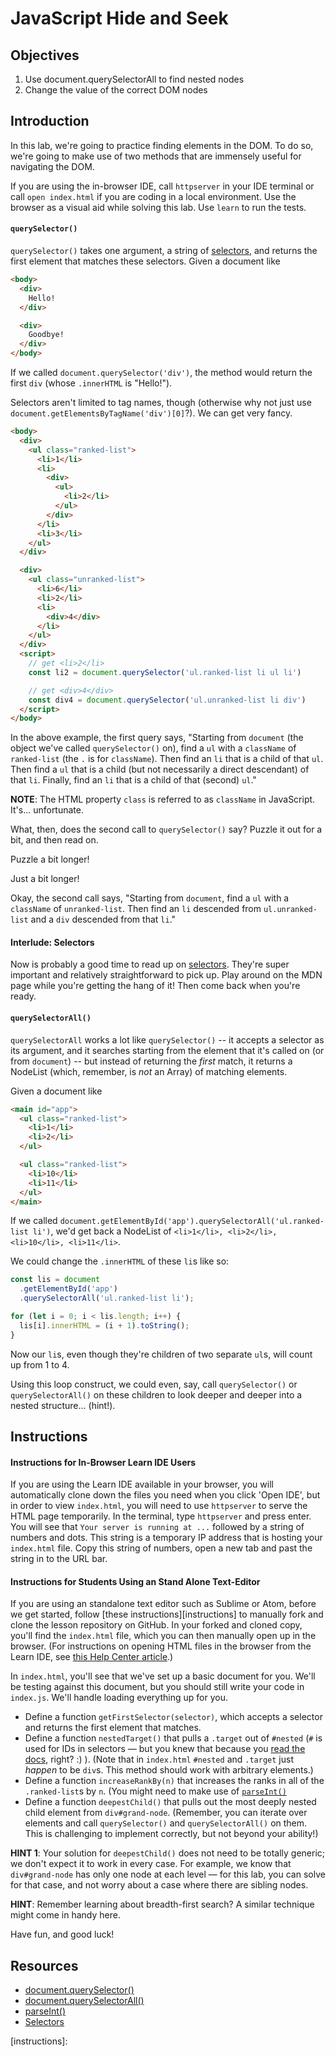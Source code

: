 # JavaScript Hide and Seek

## Objectives

1.  Use document.querySelectorAll to find nested nodes
2.  Change the value of the correct DOM nodes

## Introduction

In this lab, we're going to practice finding elements in the DOM. To do so,
we're going to make use of two methods that are immensely useful for navigating
the DOM.

If you are using the in-browser IDE, call `httpserver` in your IDE terminal or
call `open index.html` if you are coding in a local environment. Use the browser
as a visual aid while solving this lab. Use `learn` to run the tests.

#### `querySelector()`

`querySelector()` takes one argument, a string of [selectors][selectors], and
returns the first element that matches these selectors. Given a document like

```html
<body>
  <div>
    Hello!
  </div>

  <div>
    Goodbye!
  </div>
</body>
```

If we called `document.querySelector('div')`, the method would return the first
`div` (whose `.innerHTML` is "Hello!").

Selectors aren't limited to tag names, though (otherwise why not just use `document.getElementsByTagName('div')[0]`?). We can get very fancy.

```html
<body>
  <div>
    <ul class="ranked-list">
      <li>1</li>
      <li>
        <div>
          <ul>
            <li>2</li>
          </ul>
        </div>
      </li>
      <li>3</li>
    </ul>
  </div>

  <div>
    <ul class="unranked-list">
      <li>6</li>
      <li>2</li>
      <li>
        <div>4</div>
      </li>
    </ul>
  </div>
  <script>
    // get <li>2</li>
    const li2 = document.querySelector('ul.ranked-list li ul li')

    // get <div>4</div>
    const div4 = document.querySelector('ul.unranked-list li div')
  </script>
</body>
```

In the above example, the first query says, "Starting from `document` (the
object we've called `querySelector()` on), find a `ul` with a `className` of
`ranked-list` (the `.` is for `className`). Then find an `li` that is a child
of that `ul`. Then find a `ul` that is a child (but not necessarily a direct
descendant) of that `li`. Finally, find an `li` that is a child of that
(second) `ul`."

**NOTE**: The HTML property `class` is referred to as `className` in JavaScript.
It's... unfortunate.

What, then, does the second call to `querySelector()` say? Puzzle it out for a
bit, and then read on.

Puzzle a bit longer!

Just a bit longer!

Okay, the second call says, "Starting from `document`, find a `ul` with a
`className` of `unranked-list`. Then find an `li` descended from
`ul.unranked-list` and a `div` descended from that `li`."

#### Interlude: Selectors

Now is probably a good time to read up on [selectors][selectors]. They're super
important and relatively straightforward to pick up. Play around on the MDN page
while you're getting the hang of it! Then come back when you're ready.

#### `querySelectorAll()`

`querySelectorAll` works a lot like `querySelector()` -- it accepts a selector
as its argument, and it searches starting from the element that it's called on
(or from `document`) -- but instead of returning the _first_ match, it returns a
NodeList (which, remember, is _not_ an Array) of matching elements.

Given a document like

```html
<main id="app">
  <ul class="ranked-list">
    <li>1</li>
    <li>2</li>
  </ul>

  <ul class="ranked-list">
    <li>10</li>
    <li>11</li>
  </ul>
</main>
```

If we called `document.getElementById('app').querySelectorAll('ul.ranked-list li')`,
we'd get back a NodeList of `<li>1</li>, <li>2</li>, <li>10</li>, <li>11</li>`.

We could change the `.innerHTML` of these `li`s like so:

```javascript
const lis = document
  .getElementById('app')
  .querySelectorAll('ul.ranked-list li');

for (let i = 0; i < lis.length; i++) {
  lis[i].innerHTML = (i + 1).toString();
}
```

Now our `li`s, even though they're children of two separate `ul`s, will count up
from 1 to 4.

Using this loop construct, we could even, say, call `querySelector()` or
`querySelectorAll()` on these children to look deeper and deeper into a nested
structure... (hint!).

## Instructions

#### Instructions for In-Browser Learn IDE Users

If you are using the Learn IDE available in your browser, you will automatically
clone down the files you need when you click 'Open IDE', but in order to view
`index.html`, you will need to use `httpserver` to serve the HTML page
temporarily. In the terminal, type `httpserver` and press enter. You will see
that `Your server is running at ...` followed by a string of numbers and dots.
This string is a temporary IP address that is hosting your `index.html` file.
Copy this string of numbers, open a new tab and past the string in to the URL
bar.

#### Instructions for Students Using an Stand Alone Text-Editor

If you are using an standalone text editor such as Sublime or Atom, before we
get started, follow [these instructions][instructions] to manually fork and
clone the lesson repository on GitHub. In your forked and cloned copy, you'll
find the `index.html` file, which you can then manually open up in the browser.
(For instructions on opening HTML files in the browser from the Learn IDE, see
[this Help Center article][help].)

In `index.html`, you'll see that we've set up a basic document for you. We'll be
testing against this document, but you should still write your code in `index.js`.
We'll handle loading everything up for you.

- Define a function `getFirstSelector(selector)`, which accepts a selector and
  returns the first element that matches.
- Define a function `nestedTarget()` that pulls a `.target` out of `#nested`
  (`#` is used for IDs in selectors — but you knew that because you [read the docs][docs],
  right? :) ). (Note that in `index.html` `#nested` and `.target` just
  _happen_ to be `div`s. This method should work with arbitrary elements.)
- Define a function `increaseRankBy(n)` that increases the ranks in all of the
  `.ranked-list`s by `n`. (You might need to make use of [`parseInt()`][parseint]
- Define a function `deepestChild()` that pulls out the most deeply nested child
  element from `div#grand-node`. (Remember, you can iterate over elements and call
  `querySelector()` and `querySelectorAll()` on them. This is challenging to
  implement correctly, but not beyond your ability!)

**HINT 1**: Your solution for `deepestChild()` does not need to be totally
generic; we don't expect it to work in every case. For example, we know that
`div#grand-node` has only one node at each level — for this lab, you can solve
for that case, and not worry about a case where there are sibling nodes.

**HINT**: Remember learning about breadth-first search? A similar technique
might come in handy here.

Have fun, and good luck!

## Resources

- [document.querySelector()](https://developer.mozilla.org/en-US/docs/Web/API/Document/querySelector)
- [document.querySelectorAll()](https://developer.mozilla.org/en-US/docs/Web/API/Document/querySelectorAll)
- [parseInt()](https://developer.mozilla.org/en-US/docs/Web/JavaScript/Reference/Global_Objects/parseInt)
- [Selectors](https://developer.mozilla.org/en-US/docs/Web/Guide/CSS/Getting_Started/Selectors)

[selectors]: https://developer.mozilla.org/en-US/docs/Web/Guide/CSS/Getting_Started/Selectors
[parseint]: https://developer.mozilla.org/en-US/docs/Web/JavaScript/Reference/Global_Objects/parseInt
[docs]: https://developer.mozilla.org/en-US/docs/Web/Guide/CSS/Getting_Started/Selectors
[help]: https://help.learn.co/articles/493050-viewing-html-pages-in-the-learn-ide
[instructions]: 

